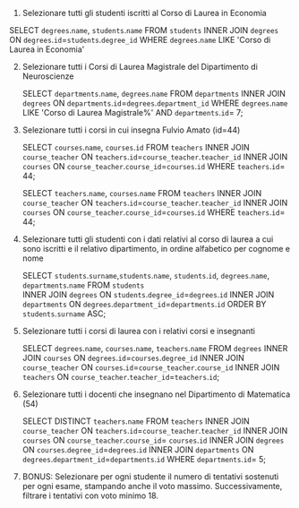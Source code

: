1. Selezionare tutti gli studenti iscritti al Corso di Laurea in Economia

SELECT `degrees`.`name`, `students`.`name` 
FROM `students` 
INNER JOIN `degrees` 
ON `degrees`.`id`=`students`.`degree_id` 
WHERE `degrees`.`name` LIKE 'Corso di Laurea in Economia'

2. Selezionare tutti i Corsi di Laurea Magistrale del Dipartimento di Neuroscienze

    SELECT `departments`.`name`, `degrees`.`name` FROM `departments` 
    INNER JOIN `degrees` 
    ON `departments`.`id`=`degrees`.`department_id` 
    WHERE `degrees`.`name` LIKE 'Corso di Laurea Magistrale%' 
    AND `departments`.`id`= 7;

3. Selezionare tutti i corsi in cui insegna Fulvio Amato (id=44)

    SELECT `courses`.`name`, `courses`.`id`
    FROM `teachers`
    INNER JOIN `course_teacher`
    ON `teachers`.`id`=`course_teacher`.`teacher_id`
    INNER JOIN `courses`
    ON `course_teacher`.`course_id`=`courses`.`id`
    WHERE `teachers`.`id`= 44;

    SELECT `teachers`.`name`, `courses`.`name`
    FROM `teachers`
    INNER JOIN `course_teacher`
    ON `teachers`.`id`=`course_teacher`.`teacher_id`
    INNER JOIN `courses`
    ON `course_teacher`.`course_id`=`courses`.`id`
    WHERE `teachers`.`id`= 44;

4. Selezionare tutti gli studenti con i dati relativi al corso di laurea a cui sono iscritti e il relativo dipartimento, in ordine alfabetico per cognome e nome

    SELECT `students`.`surname`,`students`.`name`, `students`.`id`, `degrees`.`name`, `departments`.`name`
    FROM `students`  
    INNER JOIN `degrees`
    ON `students`.`degree_id`=`degrees`.`id`
    INNER JOIN `departments`
    ON `degrees`.`department_id`=`departments`.`id`
    ORDER BY `students`.`surname` ASC;

5. Selezionare tutti i corsi di laurea con i relativi corsi e insegnanti

    SELECT `degrees`.`name`, `courses`.`name`, `teachers`.`name`
    FROM `degrees`
    INNER JOIN `courses`
    ON `degrees`.`id`=`courses`.`degree_id`
    INNER JOIN `course_teacher`
    ON `courses`.`id`=`course_teacher`.`course_id`
    INNER JOIN `teachers`
    ON `course_teacher`.`teacher_id`=`teachers`.`id`;

6. Selezionare tutti i docenti che insegnano nel Dipartimento di Matematica (54)

    SELECT DISTINCT `teachers`.`name`
    FROM `teachers`
    INNER JOIN `course_teacher`
    ON `teachers`.`id`=`course_teacher`.`teacher_id`
    INNER JOIN `courses`
    ON `course_teacher`.`course_id`= `courses`.`id`
    INNER JOIN `degrees`
    ON `courses`.`degree_id`=`degrees`.`id`
    INNER JOIN `departments`
    ON `degrees`.`department_id`=`departments`.`id`
    WHERE `departments`.`id`= 5;

7. BONUS: Selezionare per ogni studente il numero di tentativi sostenuti per ogni esame, stampando anche il voto massimo. Successivamente, filtrare i tentativi con voto minimo 18.